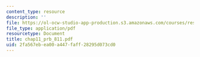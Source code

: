 ```yaml
---
content_type: resource
description: ''
file: https://ol-ocw-studio-app-production.s3.amazonaws.com/courses/res-6-001-continuum-electromechanics-spring-2009/2fa567ebea00a447faff28295d073cd0_chap11_prb_811.pdf
file_type: application/pdf
resourcetype: Document
title: chap11_prb_811.pdf
uid: 2fa567eb-ea00-a447-faff-28295d073cd0
---
```

